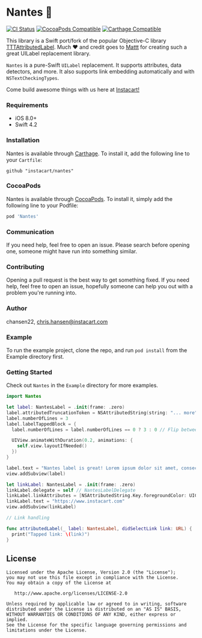 Nantes 🥕
========
[![CI Status](https://img.shields.io/travis/instacart/Nantes.svg?style=flat)](https://travis-ci.org/instacart/Nantes)
[![CocoaPods Compatible](https://img.shields.io/cocoapods/v/Nantes.svg)](https://img.shields.io/cocoapods/v/Nantes.svg)
[![Carthage Compatible](https://img.shields.io/badge/Carthage-compatible-4BC51D.svg?style=flat)](https://github.com/Carthage/Carthage)

This library is a Swift port/fork of the popular Objective-C library [TTTAttributedLabel](https://github.com/TTTAttributedLabel/TTTAttributedLabel). Much ❤️  and credit goes to [Mattt](https://github.com/mattt) for creating such a great UILabel replacement library.

`Nantes` is a pure-Swift `UILabel` replacement. It supports attributes, data detectors, and more. It also supports link embedding automatically and with `NSTextCheckingTypes`.

Come build awesome things with us here at [Instacart!](https://careers.instacart.com/)

### Requirements ###
- iOS 8.0+
- Swift 4.2

### Installation ###

Nantes is available through [Carthage](https://github.com/Carthage/Carthage). To install
it, add the following line to your `Cartfile`:
```
github "instacart/nantes"
```

### CocoaPods

Nantes is available through [CocoaPods](https://cocoapods.org). To install
it, simply add the following line to your Podfile:

```ruby
pod 'Nantes'
```

### Communication

If you need help, feel free to open an issue. Please search before opening one, someone might have run into something similar.

### Contributing

Opening a pull request is the best way to get something fixed. If you need help, feel free to open an issue, hopefully someone can help you out with a problem you're running into.

### Author

chansen22, chris.hansen@instacart.com

### Example

To run the example project, clone the repo, and run `pod install` from the Example directory first.

### Getting Started ###

Check out `Nantes` in the `Example` directory for more examples.

```swift
import Nantes

let label: NantesLabel = .init(frame: .zero)
label.attributedTruncationToken = NSAttributedString(string: "... more")
label.numberOfLines = 3
label.labelTappedBlock = {
  label.numberOfLines = label.numberOfLines == 0 ? 3 : 0 // Flip between limiting lines and not

  UIView.animateWithDuration(0.2, animations: {
    self.view.layoutIfNeeded()
  })
}

label.text = "Nantes label is great! Lorem ipsum dolor sit amet, consectetur adipiscing elit. Vivamus ac urna et ante lobortis varius. Nunc rhoncus enim vitae sem commodo sodales. Morbi id augue id augue finibus tincidunt. Cras ac massa nisi. Maecenas elementum vitae elit eu mattis. Duis pretium turpis ut justo accumsan molestie. Mauris elit elit, maximus eu risus sed, vestibulum sodales enim. Sed porttitor vestibulum tincidunt. Maecenas mollis tortor quam, sed porta justo rhoncus id. Phasellus vitae augue tempor, luctus metus sit amet, dictum urna. Morbi sit amet feugiat purus. Proin vitae finibus lectus, eu gravida erat."
view.addSubview(label)

let linkLabel: NantesLabel = .init(frame: .zero)
linkLabel.delegate = self // NantesLabelDelegate
linkLabel.linkAttributes = [NSAttributedString.Key.foregroundColor: UIColor.green]
linkLabel.text = "https://www.instacart.com"
view.addSubview(linkLabel)

// Link handling

func attributedLabel(_ label: NantesLabel, didSelectLink link: URL) {
  print("Tapped link: \(link)")
}


```

## License

```
Licensed under the Apache License, Version 2.0 (the "License");
you may not use this file except in compliance with the License.
You may obtain a copy of the License at

   http://www.apache.org/licenses/LICENSE-2.0

Unless required by applicable law or agreed to in writing, software
distributed under the License is distributed on an "AS IS" BASIS,
WITHOUT WARRANTIES OR CONDITIONS OF ANY KIND, either express or implied.
See the License for the specific language governing permissions and
limitations under the License.
```




